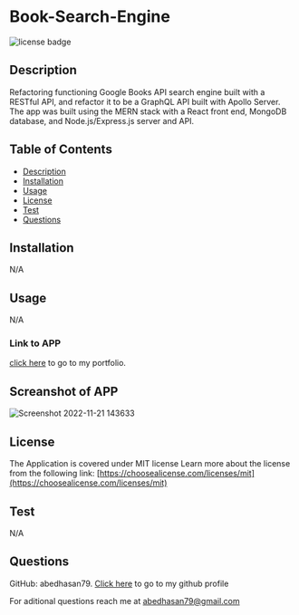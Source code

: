 # Book-Search-Engine
![license badge](https://img.shields.io/badge/license-MIT-success)

## Description

Refactoring functioning Google Books API search engine built with a RESTful API, and refactor it to be a GraphQL API built with Apollo Server. The app was built using the MERN stack with a React front end, MongoDB database, and Node.js/Express.js server and API.

## Table of Contents

- [Description](#Description)
- [Installation](#Installation)
- [Usage](#Usage)
- [License](#License)
- [Test](#Test)
- [Questions](#Questions)


## Installation

N/A

## Usage

N/A

### Link to APP
[click here](https://abedhasan79.github.io/portfolio/) to go to my portfolio.

## Screanshot of APP
![Screenshot 2022-11-21 143633](https://user-images.githubusercontent.com/106339494/203143993-14e5b4f3-69ad-4b28-99e6-5f3756cf3e48.png)

## License
The Application is covered under MIT license
Learn more about the license from the following link: [https://choosealicense.com/licenses/mit](https://choosealicense.com/licenses/mit)



## Test

N/A

## Questions

GitHub: abedhasan79. [Click here](https://github.com/abedhasan79) to go to my github profile

For aditional questions reach me at abedhasan79@gmail.com